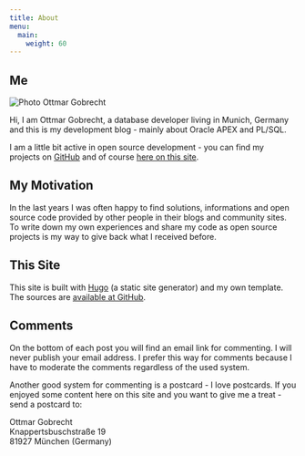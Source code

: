 ```yaml
---
title: About
menu:
  main:
    weight: 60
---
```


## Me

<img src="/assets/images/avatar.jpg" alt="Photo Ottmar Gobrecht" title="Ottmar Gobrecht" class="left avatar"/>

Hi, I am Ottmar Gobrecht, a database developer living in Munich, Germany and this is my development blog - mainly about Oracle APEX and PL/SQL.

I am a little bit active in open source development - you can find my projects on [GitHub][gh] and of course [here on this site][pro].

<span class="clear"></span>


## My Motivation

In the last years I was often happy to find solutions, informations and open source code provided by other people in their blogs and community sites. To write down my own experiences and share my code as open source projects is my way to give back what I received before.


## This Site

This site is built with [Hugo][hugo] (a static site generator) and my own template. The sources are [available at GitHub][ghp].


## Comments

On the bottom of each post you will find an email link for commenting. I will never publish your email address. I prefer this way for comments because I have to moderate the comments regardless of the used system.

Another good system for commenting is a postcard - I love postcards. If you enjoyed some content here on this site and you want to give me a treat - send a postcard to:

Ottmar Gobrecht  
Knappertsbuschstraße 19  
81927 München (Germany)



[gh]: https://github.com/ogobrecht/
[ghp]: https://github.com/ogobrecht/ogobrecht.github.io.sources
[hugo]: https://gohugo.io/
[pro]: /tags/project/
